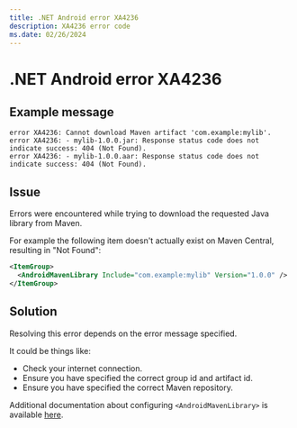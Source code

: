 ```yaml
---
title: .NET Android error XA4236
description: XA4236 error code
ms.date: 02/26/2024
---
```

# .NET Android error XA4236

## Example message

```
error XA4236: Cannot download Maven artifact 'com.example:mylib'.
error XA4236: - mylib-1.0.0.jar: Response status code does not indicate success: 404 (Not Found).
error XA4236: - mylib-1.0.0.aar: Response status code does not indicate success: 404 (Not Found).
```

## Issue

Errors were encountered while trying to download the requested Java library from Maven.

For example the following item doesn't actually exist on Maven Central, resulting in "Not Found":

```xml
<ItemGroup>
  <AndroidMavenLibrary Include="com.example:mylib" Version="1.0.0" />
</ItemGroup>
```

## Solution

Resolving this error depends on the error message specified.

It could be things like:
- Check your internet connection.
- Ensure you have specified the correct group id and artifact id.
- Ensure you have specified the correct Maven repository.

Additional documentation about configuring `<AndroidMavenLibrary>` is available [here](../AndroidMavenLibrary.md).
